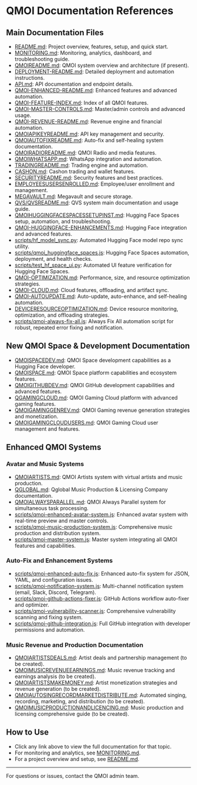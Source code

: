 # QMOI Documentation References

## Main Documentation Files

- [README.md](./README.md): Project overview, features, setup, and quick start.
- [MONITORING.md](./MONITORING.md): Monitoring, analytics, dashboard, and troubleshooting guide.
- [QMOIREADME.md](./QMOIREADME.md): QMOI system overview and architecture (if present).
- [DEPLOYMENT-README.md](./DEPLOYMENT-README.md): Detailed deployment and automation instructions.
- [API.md](./API.md): API documentation and endpoint details.
- [QMOI-ENHANCED-README.md](./QMOI-ENHANCED-README.md): Enhanced features and advanced automation.
- [QMOI-FEATURE-INDEX.md](./QMOI-FEATURE-INDEX.md): Index of all QMOI features.
- [QMOI-MASTER-CONTROLS.md](./QMOI-MASTER-CONTROLS.md): Master/admin controls and advanced usage.
- [QMOI-REVENUE-README.md](./QMOI-REVENUE-README.md): Revenue engine and financial automation.
- [QMOIAPIKEYREADME.md](./QMOIAPIKEYREADME.md): API key management and security.
- [QMOIAUTOFIXREADME.md](./QMOIAUTOFIXREADME.md): Auto-fix and self-healing system documentation.
- [QMOIRADIOREADME.md](./QMOIRADIOREADME.md): QMOI Radio and media features.
- [QMOIWHATSAPP.md](./QMOIWHATSAPP.md): WhatsApp integration and automation.
- [TRADINGREADME.md](./TRADINGREADME.md): Trading engine and automation.
- [CASHON.md](./CASHON.md): Cashon trading and wallet features.
- [SECURITYREADME.md](./SECURITYREADME.md): Security features and best practices.
- [EMPLOYEESUSERSENROLLED.md](./EMPLOYEESUSERSENROLLED.md): Employee/user enrollment and management.
- [MEGAVAULT.md](./MEGAVAULT.md): Megavault and secure storage.
- [QVS/QVSREADME.md](./QVS/QVSREADME.md): QVS system main documentation and usage guide.
- [QMOIHUGGINGFACESPACESSETUPINST.md](./QMOIHUGGINGFACESPACESSETUPINST.md): Hugging Face Spaces setup, automation, and troubleshooting.
- [QMOI-HUGGINGFACE-ENHANCEMENTS.md](./QMOI-HUGGINGFACE-ENHANCEMENTS.md): Hugging Face integration and advanced features.
- [scripts/hf_model_sync.py](./scripts/hf_model_sync.py): Automated Hugging Face model repo sync utility.
- [scripts/qmoi_huggingface_spaces.js](./scripts/qmoi_huggingface_spaces.js): Hugging Face Spaces automation, deployment, and health checks.
- [scripts/test_hf_space_ui.py](./scripts/test_hf_space_ui.py): Automated UI feature verification for Hugging Face Spaces.
- [QMOI-OPTIMIZATION.md](./QMOI-OPTIMIZATION.md): Performance, size, and resource optimization strategies.
- [QMOI-CLOUD.md](./QMOI-CLOUD.md): Cloud features, offloading, and artifact sync.
- [QMOI-AUTOUPDATE.md](./QMOI-AUTOUPDATE.md): Auto-update, auto-enhance, and self-healing automation.
- [DEVICERESOURCEOPTIMIZATION.md](./DEVICERESOURCEOPTIMIZATION.md): Device resource monitoring, optimization, and offloading strategies.
- [scripts/qmoi-always-fix-all.js](./scripts/qmoi-always-fix-all.js): Always Fix All automation script for robust, repeated error fixing and notification.

## New QMOI Space & Development Documentation

- [QMOISPACEDEV.md](./QMOISPACEDEV.md): QMOI Space development capabilities as a Hugging Face developer.
- [QMOISPACE.md](./QMOISPACE.md): QMOI Space platform capabilities and ecosystem features.
- [QMOIGITHUBDEV.md](./QMOIGITHUBDEV.md): QMOI GitHub development capabilities and advanced features.
- [QGAMINGCLOUD.md](./QGAMINGCLOUD.md): QMOI Gaming Cloud platform with advanced gaming features.
- [QMOIGAMINGGENREV.md](./QMOIGAMINGGENREV.md): QMOI Gaming revenue generation strategies and monetization.
- [QMOIGAMINGCLOUDUSERS.md](./QMOIGAMINGCLOUDUSERS.md): QMOI Gaming Cloud user management and features.

## Enhanced QMOI Systems

### Avatar and Music Systems
- [QMOIARTISTS.md](./QMOIARTISTS.md): QMOI Artists system with virtual artists and music production.
- [QGLOBAL.md](./QGLOBAL.md): Qglobal Music Production & Licensing Company documentation.
- [QMOIALWAYSPARALLEL.md](./QMOIALWAYSPARALLEL.md): QMOI Always Parallel system for simultaneous task processing.
- [scripts/qmoi-enhanced-avatar-system.js](./scripts/qmoi-enhanced-avatar-system.js): Enhanced avatar system with real-time preview and master controls.
- [scripts/qmoi-music-production-system.js](./scripts/qmoi-music-production-system.js): Comprehensive music production and distribution system.
- [scripts/qmoi-master-system.js](./scripts/qmoi-master-system.js): Master system integrating all QMOI features and capabilities.

### Auto-Fix and Enhancement Systems
- [scripts/qmoi-enhanced-auto-fix.js](./scripts/qmoi-enhanced-auto-fix.js): Enhanced auto-fix system for JSON, YAML, and configuration issues.
- [scripts/qmoi-notification-system.js](./scripts/qmoi-notification-system.js): Multi-channel notification system (email, Slack, Discord, Telegram).
- [scripts/qmoi-github-actions-fixer.js](./scripts/qmoi-github-actions-fixer.js): GitHub Actions workflow auto-fixer and optimizer.
- [scripts/qmoi-vulnerability-scanner.js](./scripts/qmoi-vulnerability-scanner.js): Comprehensive vulnerability scanning and fixing system.
- [scripts/qmoi-github-integration.js](./scripts/qmoi-github-integration.js): Full GitHub integration with developer permissions and automation.

### Music Revenue and Production Documentation
- [QMOIARTISTSDEALS.md](./QMOIARTISTSDEALS.md): Artist deals and partnership management (to be created).
- [QMOIMUSICREVENUEEARNINGS.md](./QMOIMUSICREVENUEEARNINGS.md): Music revenue tracking and earnings analysis (to be created).
- [QMOIARTISTSMAKEMONEY.md](./QMOIARTISTSMAKEMONEY.md): Artist monetization strategies and revenue generation (to be created).
- [QMOIAUTOSINGRECORDMARKETDISTRIBUTE.md](./QMOIAUTOSINGRECORDMARKETDISTRIBUTE.md): Automated singing, recording, marketing, and distribution (to be created).
- [QMOIMUSICPRODUCTIONANDLICENCING.md](./QMOIMUSICPRODUCTIONANDLICENCING.md): Music production and licensing comprehensive guide (to be created).

## How to Use
- Click any link above to view the full documentation for that topic.
- For monitoring and analytics, see [MONITORING.md](./MONITORING.md).
- For a project overview and setup, see [README.md](./README.md).

---
For questions or issues, contact the QMOI admin team. 
